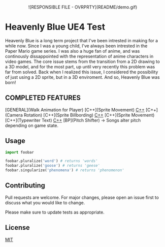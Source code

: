 <p align="center">
![RESPONSIBLE FILE - OVRPRTY](README/demo.gif)
</p>

# Heavenly Blue UE4 Test

Heavenly Blue is a long term project that I've been intrested in making for a while now. Since I was a young child, I've always been intrested in the Paper Mario game series. I was also a huge fan of anime, and was continously dissappointed with the representation of anime characters in video games. The core issue stems from the transition from a 2D drawing to a 3D model, and for the most part, up until very recently this problem was far from solved. Back when I realized this issue, I considered the possibility of just using a 2D sprite, but in a 3D enviroment. And so, Heavenly Blue was born! 

## COMPLETED FEATURES

[GENERAL](Walk Animation for Player)
[C++](Sprite Movement)
[C++](Camera)
[C++](Camera Rotation)
[C++](Sprite Billbording)
[C++](Letterboxing)
[C++](Sprite Movement)
[C++](Typewriter Text)
[C++](Subtitles (NO GUI))
[BP](Pitch Shifter) -> Songs alter pitch depending on game state. 

## Usage

```python
import foobar

foobar.pluralize('word') # returns 'words'
foobar.pluralize('goose') # returns 'geese'
foobar.singularize('phenomena') # returns 'phenomenon'
```

## Contributing
Pull requests are welcome. For major changes, please open an issue first to discuss what you would like to change.

Please make sure to update tests as appropriate.

## License
[MIT](https://choosealicense.com/licenses/mit/)
